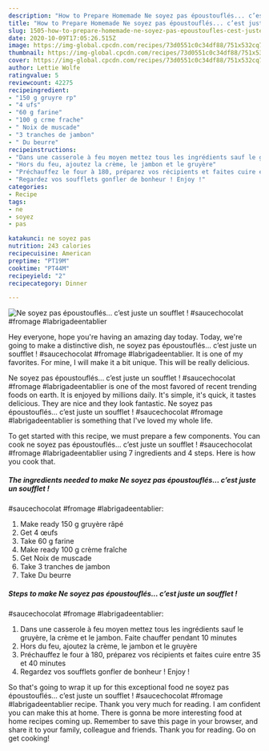 ```yaml
---
description: "How to Prepare Homemade Ne soyez pas époustouflés... c’est juste un soufflet ! #saucechocolat #fromage #labrigadeentablier"
title: "How to Prepare Homemade Ne soyez pas époustouflés... c’est juste un soufflet ! #saucechocolat #fromage #labrigadeentablier"
slug: 1505-how-to-prepare-homemade-ne-soyez-pas-epoustoufles-cest-juste-un-soufflet-saucechocolat-fromage-labrigadeentablier
date: 2020-10-09T17:05:26.515Z
image: https://img-global.cpcdn.com/recipes/73d0551c0c34df88/751x532cq70/ne-soyez-pas-epoustoufles-cest-juste-un-soufflet-saucechocolat-fromage-labrigadeentablier-photo-principale-de-la-recette.jpg
thumbnail: https://img-global.cpcdn.com/recipes/73d0551c0c34df88/751x532cq70/ne-soyez-pas-epoustoufles-cest-juste-un-soufflet-saucechocolat-fromage-labrigadeentablier-photo-principale-de-la-recette.jpg
cover: https://img-global.cpcdn.com/recipes/73d0551c0c34df88/751x532cq70/ne-soyez-pas-epoustoufles-cest-juste-un-soufflet-saucechocolat-fromage-labrigadeentablier-photo-principale-de-la-recette.jpg
author: Lettie Wolfe
ratingvalue: 5
reviewcount: 42275
recipeingredient:
- "150 g gruyre rp"
- "4 ufs"
- "60 g farine"
- "100 g crme frache"
- " Noix de muscade"
- "3 tranches de jambon"
- " Du beurre"
recipeinstructions:
- "Dans une casserole à feu moyen mettez tous les ingrédients sauf le gruyère, la crème et le jambon. Faite chauffer pendant 10 minutes"
- "Hors du feu, ajoutez la crème, le jambon et le gruyère"
- "Préchauffez le four à 180, préparez vos récipients et faites cuire entre 35 et 40 minutes"
- "Regardez vos soufflets gonfler de bonheur ! Enjoy !"
categories:
- Recipe
tags:
- ne
- soyez
- pas

katakunci: ne soyez pas 
nutrition: 243 calories
recipecuisine: American
preptime: "PT19M"
cooktime: "PT44M"
recipeyield: "2"
recipecategory: Dinner

---
```



![Ne soyez pas époustouflés... c’est juste un soufflet !
#saucechocolat #fromage #labrigadeentablier](https://img-global.cpcdn.com/recipes/73d0551c0c34df88/751x532cq70/ne-soyez-pas-epoustoufles-cest-juste-un-soufflet-saucechocolat-fromage-labrigadeentablier-photo-principale-de-la-recette.jpg)

Hey everyone, hope you're having an amazing day today. Today, we're going to make a distinctive dish, ne soyez pas époustouflés... c’est juste un soufflet !
#saucechocolat #fromage #labrigadeentablier. It is one of my favorites. For mine, I will make it a bit unique. This will be really delicious.



Ne soyez pas époustouflés... c’est juste un soufflet !
#saucechocolat #fromage #labrigadeentablier is one of the most favored of recent trending foods on earth. It is enjoyed by millions daily. It's simple, it's quick, it tastes delicious. They are nice and they look fantastic. Ne soyez pas époustouflés... c’est juste un soufflet !
#saucechocolat #fromage #labrigadeentablier is something that I've loved my whole life.


To get started with this recipe, we must prepare a few components. You can cook ne soyez pas époustouflés... c’est juste un soufflet !
#saucechocolat #fromage #labrigadeentablier using 7 ingredients and 4 steps. Here is how you cook that.

<!--inarticleads1-->

##### The ingredients needed to make Ne soyez pas époustouflés... c’est juste un soufflet !
#saucechocolat #fromage #labrigadeentablier:

1. Make ready 150 g gruyère râpé
1. Get 4 œufs
1. Take 60 g farine
1. Make ready 100 g crème fraîche
1. Get  Noix de muscade
1. Take 3 tranches de jambon
1. Take  Du beurre




<!--inarticleads2-->

##### Steps to make Ne soyez pas époustouflés... c’est juste un soufflet !
#saucechocolat #fromage #labrigadeentablier:

1. Dans une casserole à feu moyen mettez tous les ingrédients sauf le gruyère, la crème et le jambon. Faite chauffer pendant 10 minutes
1. Hors du feu, ajoutez la crème, le jambon et le gruyère
1. Préchauffez le four à 180, préparez vos récipients et faites cuire entre 35 et 40 minutes
1. Regardez vos soufflets gonfler de bonheur ! Enjoy !




So that's going to wrap it up for this exceptional food ne soyez pas époustouflés... c’est juste un soufflet !
#saucechocolat #fromage #labrigadeentablier recipe. Thank you very much for reading. I am confident you can make this at home. There is gonna be more interesting food at home recipes coming up. Remember to save this page in your browser, and share it to your family, colleague and friends. Thank you for reading. Go on get cooking!
